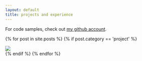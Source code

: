 ```yaml
---
layout: default
title: projects and experience
---
```


For code samples, check out [my github account](https://github.com/nicl).

{% for post in site.posts %}
{% if post.category == 'project' %}
<div class="project">
    <a href="{{ post.url }}"><img src="{{ post.image }}"></a>
</div>
{% endif %}
{% endfor %}